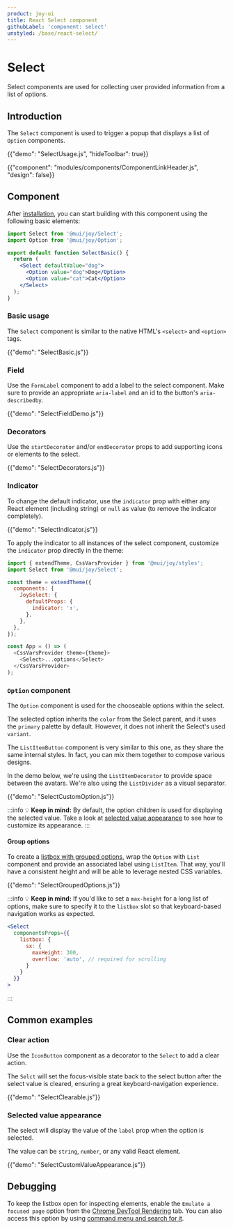 ```yaml
---
product: joy-ui
title: React Select component
githubLabel: 'component: select'
unstyled: /base/react-select/
---
```


# Select

<p class="description">Select components are used for collecting user provided information from a list of options.</p>

## Introduction

The `Select` component is used to trigger a popup that displays a list of `Option` components.

{{"demo": "SelectUsage.js", "hideToolbar": true}}

{{"component": "modules/components/ComponentLinkHeader.js", "design": false}}

## Component

After [installation](/joy-ui/getting-started/installation/), you can start building with this component using the following basic elements:

```jsx
import Select from '@mui/joy/Select';
import Option from '@mui/joy/Option';

export default function SelectBasic() {
  return (
    <Select defaultValue="dog">
      <Option value="dog">Dog</Option>
      <Option value="cat">Cat</Option>
    </Select>
  );
}
```

### Basic usage

The `Select` component is similar to the native HTML's `<select>` and `<option>` tags.

{{"demo": "SelectBasic.js"}}

### Field

Use the `FormLabel` component to add a label to the select component.
Make sure to provide an appropriate `aria-label` and an id to the button's `aria-describedby`.

{{"demo": "SelectFieldDemo.js"}}

### Decorators

Use the `startDecorator` and/or `endDecorator` props to add supporting icons or elements to the select.

{{"demo": "SelectDecorators.js"}}

### Indicator

To change the default indicator, use the `indicator` prop with either any React element (including string) or `null` as value (to remove the indicator completely).

{{"demo": "SelectIndicator.js"}}

To apply the indicator to all instances of the select component, customize the `indicator` prop directly in the theme:

```js
import { extendTheme, CssVarsProvider } from '@mui/joy/styles';
import Select from '@mui/joy/Select';

const theme = extendTheme({
  components: {
    JoySelect: {
      defaultProps: {
        indicator: '↕',
      },
    },
  },
});

const App = () => (
  <CssVarsProvider theme={theme}>
    <Select>...options</Select>
  </CssVarsProvider>
);
```

### `Option` component

The `Option` component is used for the chooseable options within the select.

The selected option inherits the `color` from the Select parent, and it uses the `primary` palette by default.
However, it does not inherit the Select's used `variant`.

The `ListItemButton` component is very similar to this one, as they share the same internal styles.
In fact, you can mix them together to compose various designs.

In the demo below, we're using the `ListItemDecorator` to provide space between the avatars.
We're also using the `ListDivider` as a visual separator.

{{"demo": "SelectCustomOption.js"}}

:::info
💡 **Keep in mind:** By default, the option children is used for displaying the selected value.
Take a look at [selected value appearance](#selected-value-appearance) to see how to customize its appearance.
:::

#### Group options

To create a [listbox with grouped options](https://www.w3.org/WAI/ARIA/apg/example-index/listbox/listbox-grouped.html), wrap the `Option` with `List` component and provide an associated label using `ListItem`.
That way, you'll have a consistent height and will be able to leverage nested CSS variables.

{{"demo": "SelectGroupedOptions.js"}}

:::info
💡 **Keep in mind:** If you'd like to set a `max-height` for a long list of options, make sure to specify it to the `listbox` slot so that keyboard-based navigation works as expected.

```jsx
<Select
  componentsProps={{
    listbox: {
      sx: {
        maxHeight: 300,
        overflow: 'auto', // required for scrolling
      }
    }
  }}
>
```

:::

## Common examples

### Clear action

Use the `IconButton` component as a decorator to the `Select` to add a clear action.

The `Selct` will set the focus-visible state back to the select button after the select value is cleared, ensuring a great keyboard-navigation experience.

{{"demo": "SelectClearable.js"}}

### Selected value appearance

The select will display the value of the `label` prop when the option is selected.

The value can be `string`, `number`, or any valid React element.

{{"demo": "SelectCustomValueAppearance.js"}}

## Debugging

To keep the listbox open for inspecting elements, enable the `Emulate a focused page` option from the [Chrome DevTool Rendering](https://developer.chrome.com/docs/devtools/rendering/apply-effects/#emulate-a-focused-page) tab.
You can also access this option by using [command menu and search for it](https://developer.chrome.com/docs/devtools/command-menu/).
